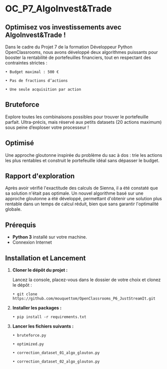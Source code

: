 # OC_P7_AlgoInvest&Trade

## Optimisez vos investissements avec AlgoInvest&Trade !

Dans le cadre du Projet 7 de la formation Développeur Python OpenClassrooms, nous avons 
développé deux algorithmes puissants pour booster la rentabilité de portefeuilles financiers, 
tout en respectant des contraintes strictes :


    • Budget maximal : 500 €

    • Pas de fractions d’actions

    • Une seule acquisition par action


## Bruteforce
Explore toutes les combinaisons possibles pour trouver le portefeuille parfait. Ultra-précis, 
mais réservé aux petits datasets (20 actions maximum) sous peine d’exploser votre processeur !

## Optimisé
Une approche gloutonne inspirée du problème du sac à dos : trie les actions les plus rentables 
et construit le portefeuille idéal sans dépasser le budget.

## Rapport d'exploration
Après avoir vérifié l'exactitude des calculs de Sienna, il a été constaté que sa solution n'était 
pas optimale. Un nouvel algorithme basé sur une approche gloutonne a été développé, permettant 
d'obtenir une solution plus rentable dans un temps de calcul réduit, bien que sans garantir 
l'optimalité globale.

## Prérequis

- **Python 3** installé sur votre machine.
- Connexion Internet

## Installation et Lancement

1. **Cloner le dépôt du projet :**

    Lancez la console, placez-vous dans le dossier de votre choix et clonez le dépôt :
    ```
    • git clone https://github.com/mouquettom/OpenClassrooms_P6_JustStreamIt.git
    ```

3. **Installer les packages :**

    ```
    • pip install -r requirements.txt
    ```
   
3. **Lancer les fichiers suivants :**

    ```
    • bruteforce.py
   
    • optimized.py
   
    • correction_dataset_01_algo_glouton.py
   
    • correction_dataset_02_algo_glouton.py
    ```